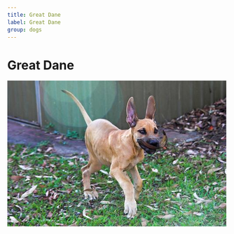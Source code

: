 ```yaml
---
title: Great Dane
label: Great Dane
group: dogs
---
```


# Great Dane

![Great Dane](/assets/images/Great_Dane/image.jpg "Great Dane")